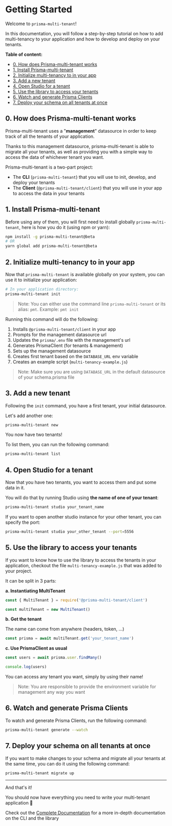 # Getting Started

Welcome to `prisma-multi-tenant`!

In this documentation, you will follow a step-by-step tutorial on how to add multi-tenancy to your application and how to develop and deploy on your tenants.

**Table of content:**

- [0. How does Prisma-multi-tenant works](#0-how-does-prisma-multi-tenant-works)
- [1. Install Prisma-multi-tenant](#1-install-prisma-multi-tenant)
- [2. Initialize multi-tenancy to in your app](#2-initialize-multi-tenancy-to-in-your-app)
- [3. Add a new tenant](#3-add-a-new-tenant)
- [4. Open Studio for a tenant](#4-open-studio-for-a-tenant)
- [5. Use the library to access your tenants](#5-use-the-library-to-access-your-tenants)
- [6. Watch and generate Prisma Clients](#6-watch-and-generate-prisma-clients)
- [7. Deploy your schema on all tenants at once](#7-deploy-your-schema-on-all-tenants-at-once)

## 0. How does Prisma-multi-tenant works

Prisma-multi-tenant uses a "**management**" datasource in order to keep track of all the tenants of your application.

Thanks to this management datasource, prisma-multi-tenant is able to migrate all your tenants, as well as providing you with a simple way to access the data of whichever tenant you want.

Prisma-multi-tenant is a two-part project:

- The **CLI** (`prisma-multi-tenant`) that you will use to init, develop, and deploy your tenants
- The **Client** (`@prisma-multi-tenant/client`) that you will use in your app to access the data in your tenants

## 1. Install Prisma-multi-tenant

Before using any of them, you will first need to install globally `prisma-multi-tenant`, here is how you do it (using npm or yarn):

```sh
npm install -g prisma-multi-tenant@beta
# OR
yarn global add prisma-multi-tenant@beta
```

## 2. Initialize multi-tenancy to in your app

Now that `prisma-multi-tenant` is available globally on your system, you can use it to initialize your application:

```sh
# In your application directory:
prisma-multi-tenant init
```

> Note: You can either use the command line `prisma-multi-tenant` or its alias: `pmt`. Example: `pmt init`

Running this command will do the following:

1. Installs `@prisma-multi-tenant/client` in your app
2. Prompts for the management datasource url
3. Updates the `prisma/.env` file with the management's url
4. Generates PrismaClient (for tenants & management)
5. Sets up the management datasource
6. Creates first tenant based on the `DATABASE_URL` env variable
7. Creates an example script (`multi-tenancy-example.js`)

> Note: Make sure you are using `DATABASE_URL` in the default datasource of your schema.prisma file

## 3. Add a new tenant

Following the `init` command, you have a first tenant, your initial datasource.

Let's add another one:

```sh
prisma-multi-tenant new
```

You now have two tenants!

To list them, you can run the following command:

```sh
prisma-multi-tenant list
```

## 4. Open Studio for a tenant

Now that you have two tenants, you want to access them and put some data in it.

You will do that by running Studio using **the name of one of your tenant**:

```sh
prisma-multi-tenant studio your_tenant_name
```

If you want to open another studio instance for your other tenant, you can specify the port:

```sh
prisma-multi-tenant studio your_other_tenant --port=5556
```

## 5. Use the library to access your tenants

If you want to know how to use the library to access the tenants in your application, checkout the file `multi-tenancy-example.js` that was added to your project.

It can be split in 3 parts:

**a. Instantiating MultiTenant**

```js
const { MultiTenant } = require('@prisma-multi-tenant/client')

const multiTenant = new MultiTenant()
```

**b. Get the tenant**

The name can come from anywhere (headers, token, ...)

```js
const prisma = await multiTenant.get('your_tenant_name')
```

**c. Use PrismaClient as usual**

```js
const users = await prisma.user.findMany()

console.log(users)
```

You can access any tenant you want, simply by using their name!

> Note: You are responsible to provide the environment variable for management any way you want

## 6. Watch and generate Prisma Clients

To watch and generate Prisma Clients, run the following command:

```sh
prisma-multi-tenant generate --watch
```

## 7. Deploy your schema on all tenants at once

If you want to make changes to your schema and migrate all your tenants at the same time, you can do it using the following command:

```sh
prisma-multi-tenant migrate up
```

---

And that's it!

You should now have everything you need to write your multi-tenant application 🥳

Check out the [Complete Documentation](/docs/Complete_Documentation.md) for a more in-depth documentation on the CLI and the library
